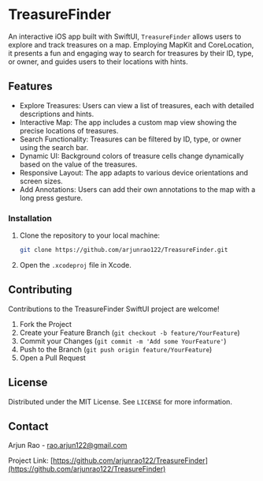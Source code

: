 # TreasureFinder

An interactive iOS app built with SwiftUI, `TreasureFinder` allows users to explore and track treasures on a map. Employing MapKit and CoreLocation, it presents a fun and engaging way to search for treasures by their ID, type, or owner, and guides users to their locations with hints.

## Features

- Explore Treasures: Users can view a list of treasures, each with detailed descriptions and hints.
- Interactive Map: The app includes a custom map view showing the precise locations of treasures.
- Search Functionality: Treasures can be filtered by ID, type, or owner using the search bar.
- Dynamic UI: Background colors of treasure cells change dynamically based on the value of the treasures.
- Responsive Layout: The app adapts to various device orientations and screen sizes.
- Add Annotations: Users can add their own annotations to the map with a long press gesture.

### Installation

1. Clone the repository to your local machine:
    ```sh
    git clone https://github.com/arjunrao122/TreasureFinder.git
    ```
2. Open the `.xcodeproj` file in Xcode.

## Contributing

Contributions to the TreasureFinder SwiftUI project are welcome!

1. Fork the Project
2. Create your Feature Branch (`git checkout -b feature/YourFeature`)
3. Commit your Changes (`git commit -m 'Add some YourFeature'`)
4. Push to the Branch (`git push origin feature/YourFeature`)
5. Open a Pull Request

## License

Distributed under the MIT License. See `LICENSE` for more information.

## Contact

Arjun Rao - rao.arjun122@gmail.com

Project Link: [https://github.com/arjunrao122/TreasureFinder](https://github.com/arjunrao122/TreasureFinder)
